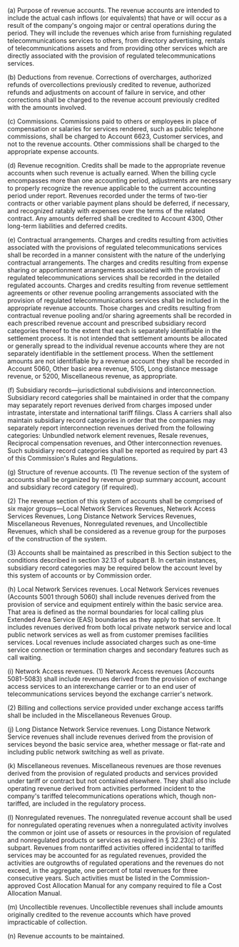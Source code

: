 (a) Purpose of revenue accounts. The revenue accounts are intended to include the actual cash inflows (or equivalents) that have or will occur as a result of the company's ongoing major or central operations during the period. They will include the revenues which arise from furnishing regulated telecommunications services to others, from directory advertising, rentals of telecommunications assets and from providing other services which are directly associated with the provision of regulated telecommunications services.

(b) Deductions from revenue. Corrections of overcharges, authorized refunds of overcollections previously credited to revenue, authorized refunds and adjustments on account of failure in service, and other corrections shall be charged to the revenue account previously credited with the amounts involved.

(c) Commissions. Commissions paid to others or employees in place of compensation or salaries for services rendered, such as public telephone commissions, shall be charged to Account 6623, Customer services, and not to the revenue accounts. Other commissions shall be charged to the appropriate expense accounts.

(d) Revenue recognition. Credits shall be made to the appropriate revenue accounts when such revenue is actually earned. When the billing cycle encompasses more than one accounting period, adjustments are necessary to properly recognize the revenue applicable to the current accounting period under report. Revenues recorded under the terms of two-tier contracts or other variable payment plans should be deferred, if necessary, and recognized ratably with expenses over the terms of the related contract. Any amounts deferred shall be credited to Account 4300, Other long-term liabilities and deferred credits.

(e) Contractual arrangements. Charges and credits resulting from activities associated with the provisions of regulated telecommunications services shall be recorded in a manner consistent with the nature of the underlying contractual arrangements. The charges and credits resulting from expense sharing or apportionment arrangements associated with the provision of regulated telecommunications services shall be recorded in the detailed regulated accounts. Charges and credits resulting from revenue settlement agreements or other revenue pooling arrangements associated with the provision of regulated telecommunications services shall be included in the appropriate revenue accounts. Those charges and credits resulting from contractual revenue pooling and/or sharing agreements shall be recorded in each prescribed revenue account and prescribed subsidiary record categories thereof to the extent that each is separately identifiable in the settlement process. It is not intended that settlement amounts be allocated or generally spread to the individual revenue accounts where they are not separately identifiable in the settlement process. When the settlement amounts are not identifiable by a revenue account they shall be recorded in Account 5060, Other basic area revenue, 5105, Long distance message revenue, or 5200, Miscellaneous revenue, as appropriate.

(f) Subsidiary records—jurisdictional subdivisions and interconnection. Subsidiary record categories shall be maintained in order that the company may separately report revenues derived from charges imposed under intrastate, interstate and international tariff filings. Class A carriers shall also maintain subsidiary record categories in order that the companies may separately report interconnection revenues derived from the following categories: Unbundled network element revenues, Resale revenues, Reciprocal compensation revenues, and Other interconnection revenues. Such subsidiary record categories shall be reported as required by part 43 of this Commission's Rules and Regulations.

(g) Structure of revenue accounts. (1) The revenue section of the system of accounts shall be organized by revenue group summary account, account and subsidiary record category (if required).
              

(2) The revenue section of this system of accounts shall be comprised of six major groups—Local Network Services Revenues, Network Access Services Revenues, Long Distance Network Services Revenues, Miscellaneous Revenues, Nonregulated revenues, and Uncollectible Revenues, which shall be considered as a revenue group for the purposes of the construction of the system.

(3) Accounts shall be maintained as prescribed in this Section subject to the conditions described in section 32.13 of subpart B. In certain instances, subsidiary record categories may be required below the account level by this system of accounts or by Commission order.

(h) Local Network Services revenues. Local Network Services revenues (Accounts 5001 through 5060) shall include revenues derived from the provision of service and equipment entirely within the basic service area. That area is defined as the normal boundaries for local calling plus Extended Area Service (EAS) boundaries as they apply to that service. It includes revenues derived from both local private network service and local public network services as well as from customer premises facilities services. Local revenues include associated charges such as one-time service connection or termination charges and secondary features such as call waiting.

(i) Network Access revenues. (1) Network Access revenues (Accounts 5081-5083) shall include revenues derived from the provision of exchange access services to an interexchange carrier or to an end user of telecommunications services beyond the exchange carrier's network.

(2) Billing and collections service provided under exchange access tariffs shall be included in the Miscellaneous Revenues Group.

(j) Long Distance Network Service revenues. Long Distance Network Service revenues shall include revenues derived from the provision of services beyond the basic service area, whether message or flat-rate and including public network switching as well as private.

(k) Miscellaneous revenues. Miscellaneous revenues are those revenues derived from the provision of regulated products and services provided under tariff or contract but not contained elsewhere. They shall also include operating revenue derived from activities performed incident to the company's tariffed telecommunications operations which, though non-tariffed, are included in the regulatory process.

(l) Nonregulated revenues. The nonregulated revenue account shall be used for nonregulated operating revenues when a nonregulated activity involves the common or joint use of assets or resources in the provision of regulated and nonregulated products or services as required in § 32.23(c) of this subpart. Revenues from nontariffed activities offered incidental to tariffed services may be accounted for as regulated revenues, provided the activities are outgrowths of regulated operations and the revenues do not exceed, in the aggregate, one percent of total revenues for three consecutive years. Such activities must be listed in the Commission-approved Cost Allocation Manual for any company required to file a Cost Allocation Manual.

(m) Uncollectible revenues. Uncollectible revenues shall include amounts originally credited to the revenue accounts which have proved impracticable of collection.

(n) Revenue accounts to be maintained.
              

